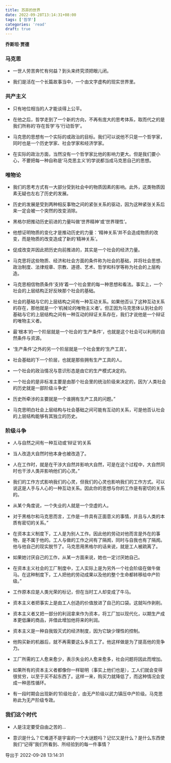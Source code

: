 ```yaml
---
title: 苏菲的世界
date: 2022-09-28T13:14:31+08:00
tags: ['哲学']
categories: 'read'
draft: true
---
```


**乔斯坦·贾德**


### 马克思

* 一世人劳苦奔忙有何益？到头来终究须把眼儿闭。

* 我们是活在一个长篇故事当中，一个由文字虚构的现实世界里。


### 共产主义

* 只有地位相当的人才能谈得上公平。

* 在他之后，哲学走到了一个新的方向，不再有庞大的思考体系，取而代之的是我们所称的‘存在哲学’与‘行动哲学’。

* 马克思的思想有一个实际的或政治的目标。我们可以说他不只是一个哲学家，同时也是一个历史学家、社会学家和经济学家。

* 在实际的政治方面，当然没有一个哲学家比他的影响力更大。但是我们要小心，不要把每一种自称是‘马克思主义’的学说都当成马克思自己的思想。


### 唯物论

* 我们的思考方式有一大部分受到社会中的物质因素的影响。此外，这类物质因素无疑也左右了历史的发展。

* 历史的发展是受到两种相反事物之间的紧张关系的驱动，因为这种紧张关系后来一定会被一个突然的改变消除。

* 黑格尔把推动历史前进的力量叫做‘世界精神’或‘世界理性’。

* 他想证明物质的变化才是推动历史的力量：‘精神关系’并不会造成物质的改变，而是物质的改变造成了新的‘精神关系’。

* 促成改变并因此把历史向前推进的，其实是一个社会的经济力量。

* 马克思将这些物质、经济和社会方面的条件称为社会的基础，并将社会思想、政治制度、法律规章、宗教、道德、艺术、哲学和科学等称为社会的上层构造。

* 马克思相信物质条件‘支持’着一个社会里的每一种思想和看法。事实上，一个社会的上层结构正好反映那个社会的基础。

* 社会的基础与它的上层结构之间有一种互动关系。如果他否认了这种互动关系的存在，那他就是一个‘机械论的唯物主义者’。但正因为马克思体认到社会的基础与它的上层结构之间有一种互动的辩证关系存在，我们才说他是一个辩证的唯物主义者。

* 最‘根本’的一个阶层就是一个社会的‘生产条件’，也就是这个社会可以利用的自然条件与资源。

* ‘生产条件’之外的另一个阶层就是一个社会里的‘生产工具’。

* 社会基础的下一个阶层，也就是那些拥有生产工具的人。

* 一个社会的政治情况与意识形态是由它的生产模式决定的。

* 一个社会的是非标准主要是由那个社会里的统治阶级来决定的，因为‘人类社会的历史就是一部阶级斗争史’

* 历史所牵涉的主要就是一个谁拥有生产工具的问题。”

* 马克思明白社会上层结构与社会基础之间可能有互动的关系，可是他否认社会的上层结构能够有其独立的历史。


### 阶级斗争

* 人与自然之间有一种互动或‘辩证’的关系

* 当人改造大自然时他本身也被改造了。

* 人在工作时，就是在干涉大自然并影响大自然，可是在这个过程中，大自然同时也干涉人类并影响他们的心灵。”

* 我们的工作方式影响我们的心灵，但我们的心灵也影响我们的工作方式。可以说这是人手与人心的一种互动关系。因此你的思想与你的工作是有密切的关系的。

* 从某个角度说，一个失业的人就是一个空虚的人。

* 对于黑格尔和马克思而言，工作是一件具有正面意义的事情，并且与人类的本质有密切的关系。”

* 在资本主义制度下，工人是为别人工作。因此他的劳动对他而言是外在的事物，是不属于他的。工人与做的工作之间有了隔阂，同时与自我也有了隔阂。他与他自己的现实脱节了。马克思用黑格尔的话来说，就是工人被疏离了。

* 如果她讨厌自己的工作，从某一方面来说，她也一定讨厌她自己。

* 在资本主义社会的工厂制度中，工人实际上是为另外一个社会阶级在做牛做马。在这种制度下，工人把他的劳动成果以及他的整个生命都转移给中产阶级。”

* 工作原本应是人类光荣的标记，但在当时工人却变成了牛马。

* 资本主义者把事实上是由工人创造的价值放进了自己的口袋。这就叫作剥削。

* 资本主义者又把一部分的利润拿来作为资本，将工厂加以现代化，以期生产成本更低廉的商品，并借此增加他将来的利润。

* 资本主义是一种自我毁灭式的经济制度，因为它缺少理性的控制。

* 他购买新的机器后，就不再需要这么多员工了。他这样做是为了提高他的竞争力。

* 工厂所需的工人愈来愈少，表示失业的人愈来愈多，社会问题将因此而增加。

* 如果所有的资本主义者都像你一样聪明（事实上他们也是），工人们就会变得很贫穷，以至于买不起东西了。这样一来，购买力就降低了，而这种情况会变成一种恶性循环。

* 有一段时期会出现新的‘阶级社会’，由无产阶级以武力镇压中产阶级。马克思称此为无产阶级专政。


### 我们这个时代

* 人是注定要受自由之苦的…

* 意识是什么？它难道不是宇宙的一个大谜题吗？记忆又是什么？是什么东西使我们“记得”我们所看到、所经验到的每一件事情？ 


导出于 2022-09-28 13:14:31

